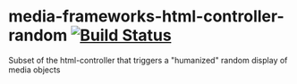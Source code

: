 # media-frameworks-html-controller-random [![Build Status](https://travis-ci.org/Colum-SMA-Dev/media-frameworks-html-controller-random.svg?branch=master)](https://travis-ci.org/Colum-SMA-Dev/media-frameworks-html-controller-random)
Subset of the html-controller that triggers a "humanized" random display of media objects
